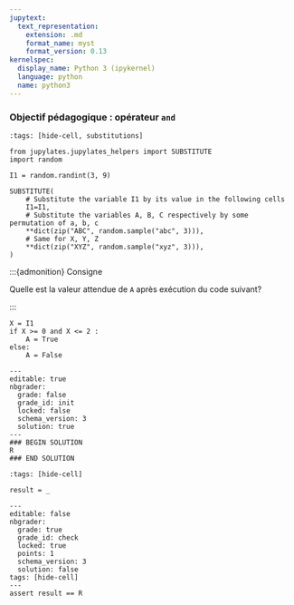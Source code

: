 ```yaml
---
jupytext:
  text_representation:
    extension: .md
    format_name: myst
    format_version: 0.13
kernelspec:
  display_name: Python 3 (ipykernel)
  language: python
  name: python3
---
```


### Objectif pédagogique : opérateur `and`

```{code-cell} ipython3
:tags: [hide-cell, substitutions]

from jupylates.jupylates_helpers import SUBSTITUTE
import random

I1 = random.randint(3, 9)

SUBSTITUTE(
    # Substitute the variable I1 by its value in the following cells
    I1=I1,
    # Substitute the variables A, B, C respectively by some permutation of a, b, c
    **dict(zip("ABC", random.sample("abc", 3))),
    # Same for X, Y, Z
    **dict(zip("XYZ", random.sample("xyz", 3))),
)
```

:::{admonition} Consigne

Quelle est la valeur attendue de `A` après exécution du code suivant?

:::

```{code-cell} ipython3
X = I1
if X >= 0 and X <= 2 :
    A = True
else:
    A = False
```

```{code-cell} ipython3
---
editable: true
nbgrader:
  grade: false
  grade_id: init
  locked: false
  schema_version: 3
  solution: true
---
### BEGIN SOLUTION
R
### END SOLUTION
```

```{code-cell} ipython3
:tags: [hide-cell]

result = _
```

```{code-cell} ipython3
---
editable: false
nbgrader:
  grade: true
  grade_id: check
  locked: true
  points: 1
  schema_version: 3
  solution: false
tags: [hide-cell]
---
assert result == R
```
